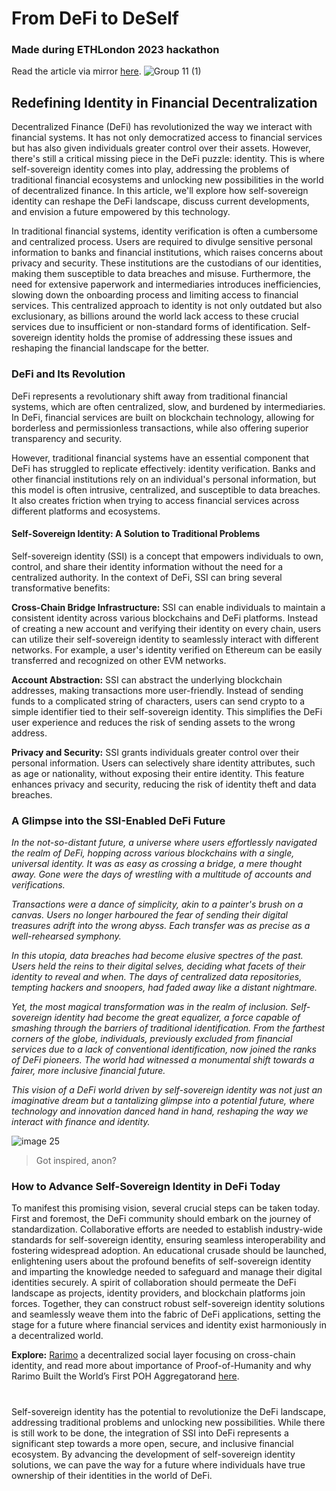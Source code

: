 # From DeFi to DeSelf
### Made during ETHLondon 2023 hackathon
Read the article via mirror [here](https://mirror.xyz/jensei.eth/AP6tGOQXRqPmUPceDuKejd_L_WbsIwdqu9vjNNVJ_ag).
![Group 11 (1)](https://github.com/JustAnotherDevv/EthLondon-2023/assets/101796507/a0918c5c-01c8-4488-ab8f-3e8935da1ffa)

## Redefining Identity in Financial Decentralization
Decentralized Finance (DeFi) has revolutionized the way we interact with financial systems. It has not only democratized access to financial services but has also given individuals greater control over their assets. However, there's still a critical missing piece in the DeFi puzzle: identity. This is where self-sovereign identity comes into play, addressing the problems of traditional financial ecosystems and unlocking new possibilities in the world of decentralized finance. In this article, we'll explore how self-sovereign identity can reshape the DeFi landscape, discuss current developments, and envision a future empowered by this technology.

In traditional financial systems, identity verification is often a cumbersome and centralized process. Users are required to divulge sensitive personal information to banks and financial institutions, which raises concerns about privacy and security. These institutions are the custodians of our identities, making them susceptible to data breaches and misuse. Furthermore, the need for extensive paperwork and intermediaries introduces inefficiencies, slowing down the onboarding process and limiting access to financial services. This centralized approach to identity is not only outdated but also exclusionary, as billions around the world lack access to these crucial services due to insufficient or non-standard forms of identification. Self-sovereign identity holds the promise of addressing these issues and reshaping the financial landscape for the better.

### DeFi and Its Revolution
DeFi represents a revolutionary shift away from traditional financial systems, which are often centralized, slow, and burdened by intermediaries. In DeFi, financial services are built on blockchain technology, allowing for borderless and permissionless transactions, while also offering superior transparency and security.

However, traditional financial systems have an essential component that DeFi has struggled to replicate effectively: identity verification. Banks and other financial institutions rely on an individual's personal information, but this model is often intrusive, centralized, and susceptible to data breaches. It also creates friction when trying to access financial services across different platforms and ecosystems.

#### Self-Sovereign Identity: A Solution to Traditional Problems
Self-sovereign identity (SSI) is a concept that empowers individuals to own, control, and share their identity information without the need for a centralized authority. In the context of DeFi, SSI can bring several transformative benefits:

**Cross-Chain Bridge Infrastructure:** SSI can enable individuals to maintain a consistent identity across various blockchains and DeFi platforms. Instead of creating a new account and verifying their identity on every chain, users can utilize their self-sovereign identity to seamlessly interact with different networks. For example, a user's identity verified on Ethereum can be easily transferred and recognized on other EVM networks.

**Account Abstraction:** SSI can abstract the underlying blockchain addresses, making transactions more user-friendly. Instead of sending funds to a complicated string of characters, users can send crypto to a simple identifier tied to their self-sovereign identity. This simplifies the DeFi user experience and reduces the risk of sending assets to the wrong address.

**Privacy and Security:** SSI grants individuals greater control over their personal information. Users can selectively share identity attributes, such as age or nationality, without exposing their entire identity. This feature enhances privacy and security, reducing the risk of identity theft and data breaches.

### A Glimpse into the SSI-Enabled DeFi Future
_In the not-so-distant future, a  universe where users effortlessly navigated the realm of DeFi, hopping across various blockchains with a single, universal identity. It was as easy as crossing a bridge, a mere thought away. Gone were the days of wrestling with a multitude of accounts and verifications._

_Transactions were a dance of simplicity, akin to a painter's brush on a canvas. Users no longer harboured the fear of sending their digital treasures adrift into the wrong abyss. Each transfer was as precise as a well-rehearsed symphony._

_In this utopia, data breaches had become elusive spectres of the past. Users held the reins to their digital selves, deciding what facets of their identity to reveal and when. The days of centralized data repositories, tempting hackers and snoopers, had faded away like a distant nightmare._

_Yet, the most magical transformation was in the realm of inclusion. Self-sovereign identity had become the great equalizer, a force capable of smashing through the barriers of traditional identification. From the farthest corners of the globe, individuals, previously excluded from financial services due to a lack of conventional identification, now joined the ranks of DeFi pioneers. The world had witnessed a monumental shift towards a fairer, more inclusive financial future._

_This vision of a DeFi world driven by self-sovereign identity was not just an imaginative dream but a tantalizing glimpse into a potential future, where technology and innovation danced hand in hand, reshaping the way we interact with finance and identity._

![image 25](https://github.com/JustAnotherDevv/EthLondon-2023/assets/101796507/8241041f-1ea9-43c8-a6dc-0bdd1400a4fd)

> Got inspired, anon?

### How to Advance Self-Sovereign Identity in DeFi Today
To manifest this promising vision, several crucial steps can be taken today. First and foremost, the DeFi community should embark on the journey of standardization. Collaborative efforts are needed to establish industry-wide standards for self-sovereign identity, ensuring seamless interoperability and fostering widespread adoption. An educational crusade should be launched, enlightening users about the profound benefits of self-sovereign identity and imparting the knowledge needed to safeguard and manage their digital identities securely. A spirit of collaboration should permeate the DeFi landscape as projects, identity providers, and blockchain platforms join forces. Together, they can construct robust self-sovereign identity solutions and seamlessly weave them into the fabric of DeFi applications, setting the stage for a future where financial services and identity exist harmoniously in a decentralized world.

**Explore:** [Rarimo](https://rarimo.com/) a decentralized social layer focusing on cross-chain identity, and read more about importance of Proof-of-Humanity and why Rarimo Built the World’s First POH Aggregatorand [here](https://rarimo.medium.com/why-proof-of-humanity-is-so-important-and-why-rarimo-built-the-worlds-first-poh-aggregator-8d7088192c28).

#

Self-sovereign identity has the potential to revolutionize the DeFi landscape, addressing traditional problems and unlocking new possibilities. While there is still work to be done, the integration of SSI into DeFi represents a significant step towards a more open, secure, and inclusive financial ecosystem. By advancing the development of self-sovereign identity solutions, we can pave the way for a future where individuals have true ownership of their identities in the world of DeFi.

